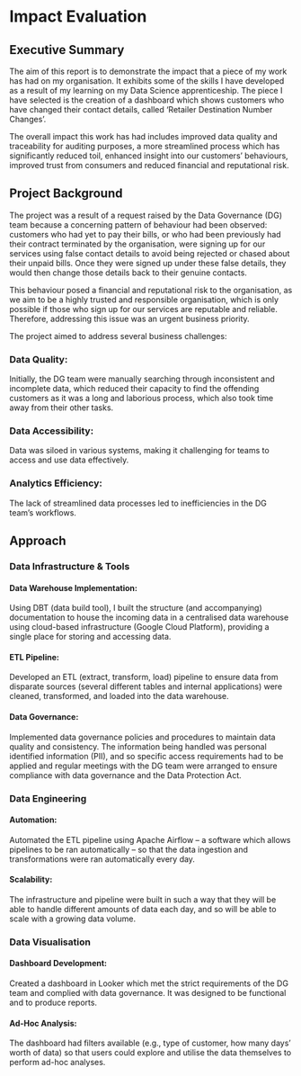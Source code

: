 # Impact Evaluation 

## Executive Summary

The aim of this report is to demonstrate the impact that a piece of my work has had on my organisation. It exhibits some of the skills I have developed as a result of my learning on my Data Science apprenticeship. The piece I have selected is the creation of a dashboard which shows customers who have changed their contact details, called ‘Retailer Destination Number Changes’. 

The overall impact this work has had includes improved data quality and traceability for auditing purposes, a more streamlined process which has significantly reduced toil, enhanced insight into our customers’ behaviours, improved trust from consumers and reduced financial and reputational risk. 

## Project Background

The project was a result of a request raised by the Data Governance (DG) team because a concerning pattern of behaviour had been observed: customers who had yet to pay their bills, or who had been previously had their contract terminated by the organisation, were signing up for our services using false contact details to avoid being rejected or chased about their unpaid bills. Once they were signed up under these false details, they would then change those details back to their genuine contacts. 

This behaviour posed a financial and reputational risk to the organisation, as we aim to be a highly trusted and responsible organisation, which is only possible if those who sign up for our services are reputable and reliable. Therefore, addressing this issue was an urgent business priority. 

The project aimed to address several business challenges:

### Data Quality:
Initially, the DG team were manually searching through inconsistent and incomplete data, which reduced their capacity to find the offending customers as it was a long and laborious process, which also took time away from their other tasks. 

### Data Accessibility:
Data was siloed in various systems, making it challenging for teams to access and use data effectively.

### Analytics Efficiency:
The lack of streamlined data processes led to inefficiencies in the DG team’s workflows.

## Approach

### Data Infrastructure & Tools

#### Data Warehouse Implementation: 
Using DBT (data build tool), I built the structure (and accompanying) documentation to house the incoming data in a centralised data warehouse using cloud-based infrastructure (Google Cloud Platform), providing a single place for storing and accessing data.

#### ETL Pipeline: 
Developed an ETL (extract, transform, load) pipeline to ensure data from disparate sources (several different tables and internal applications) were cleaned, transformed, and loaded into the data warehouse.

#### Data Governance:
Implemented data governance policies and procedures to maintain data quality and consistency. The information being handled was personal identified information (PII), and so specific access requirements had to be applied and regular meetings with the DG team were arranged to ensure compliance with data governance and the Data Protection Act. 

### Data Engineering

#### Automation: 
Automated the ETL pipeline using Apache Airflow – a software which allows pipelines to be ran automatically – so that the data ingestion and transformations were ran automatically every day.

#### Scalability: 
The infrastructure and pipeline were built in such a way that they will be able to handle different amounts of data each day, and so will be able to scale with a growing data volume.

### Data Visualisation

#### Dashboard Development: 
Created a dashboard in Looker which met the strict requirements of the DG team and complied with data governance. It was designed to be functional and to produce reports.

#### Ad-Hoc Analysis: 
The dashboard had filters available (e.g., type of customer, how many days’ worth of data) so that users could explore and utilise the data themselves to perform ad-hoc analyses. 



